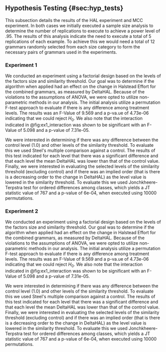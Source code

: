 ## Hypothesis Testing {#sec:hyp_tests}

This subsection details the results of the HAL experiment and MCC experiment. In both cases we initially executed a sample size analysis to determine the number of replications to execute to achieve a power level of .95. The results of this analysis indicate the need to execute a total of 5 replications of each example. To achieve this we would need a total of 12 grammars randomly selected from each size category to form the necessary pairs of grammars used in the experiments.

### Experiment 1

We conducted an experiment using a factorial design based on the levels of the factors size and similarity threshold. Our goal was to determine if the algorithm when applied had an effect on the change in Halstead Effort for the combined grammars, as measured by DeltaHAL. Because of the violations to the assumptions of ANOVA, we were opted to utilize non-parametric methods in our analysis. The initial analysis utilize a permutation F-test approach to evaluate if there is any difference among treatment levels. The results was an F-Value of 9.569 and a p-va.ue of 4.73e-06 indicating that we could reject $H_0$. We also note that the interaction indicated in @fig:ex1_interaction was shown to be significant with an F-Value of 5.098 and a p-value of 7.31e-05.

We were interested in determining if there was any difference between the control level (1.0) and other levels of the similarity threshold. To evaluate this we used Steel's multiple comparison against a control. The results of this test indicated for each level that there was a significant difference and that each level the mean DeltaHAL was lower than that of the control value. Finally, we were interested in evaluating the selected levels of the similarity threshold (excluding control) and if there was an implied order (that is there is a decreasing order to the change in DeltaHAL) as the level value is lowered in the similarity threshold. To evaluate this we used Jonchkheere-Terpstra test for ordered differences among classes, which yields a JT statistic value of 767 and a p-value of 6e-04, when executed using 10000 permutations.

### Experiment 2

We conducted an experiment using a factorial design based on the levels of the factors size and similarity threshold. Our goal was to determine if the algorithm when applied had an effect on the change in Halstead Effort for the combined grammars, as measured by DeltaHAL. Because of the violations to the assumptions of ANOVA, we were opted to utilize non-parametric methods in our analysis. The initial analysis utilize a permutation F-test approach to evaluate if there is any difference among treatment levels. The results was an F-Value of 9.569 and a p-va.ue of 4.73e-06 indicating that we could reject $H_0$. We also note that the interaction indicated in @fig:ex1_interaction was shown to be significant with an F-Value of 5.098 and a p-value of 7.31e-05.

We were interested in determining if there was any difference between the control level (1.0) and other levels of the similarity threshold. To evaluate this we used Steel's multiple comparison against a control. The results of this test indicated for each level that there was a significant difference and that each level the mean DeltaHAL was lower than that of the control value. Finally, we were interested in evaluating the selected levels of the similarity threshold (excluding control) and if there was an implied order (that is there is a decreasing order to the change in DeltaHAL) as the level value is lowered in the similarity threshold. To evaluate this we used Jonchkheere-Terpstra test for ordered differences among classes, which yields a JT statistic value of 767 and a p-value of 6e-04, when executed using 10000 permutations.
